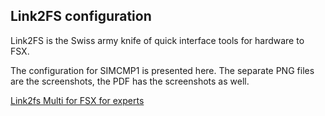 Link2FS configuration
---------------------

Link2FS is the Swiss army knife of quick interface tools for hardware to FSX.  

The configuration for SIMCMP1 is presented here.  The separate PNG files are the screenshots, the PDF has the screenshots as well.

[Link2fs  Multi for FSX for experts](http://www.jimspage.co.nz/intro.htm)
